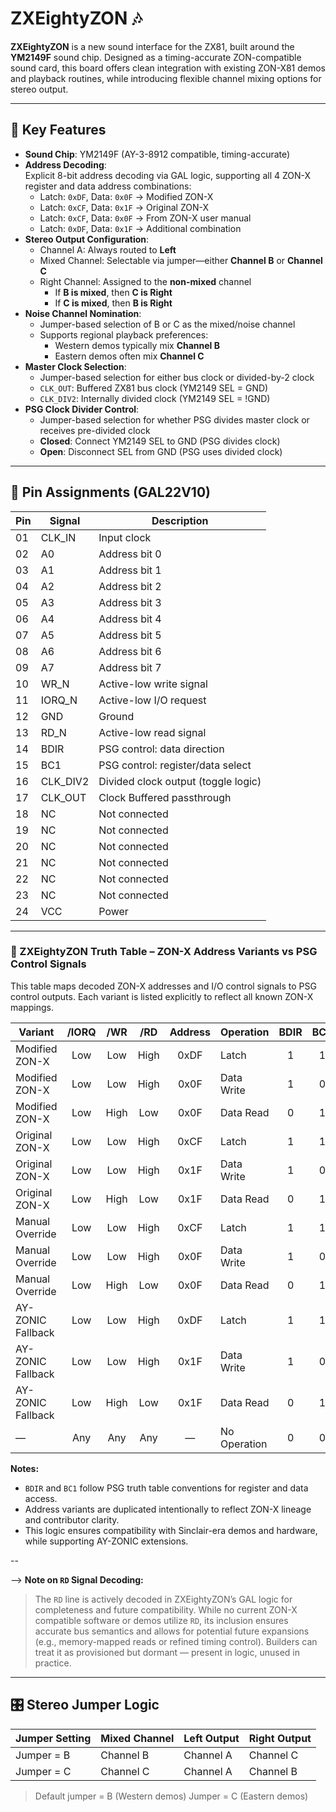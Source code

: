 # ZXEightyZON 🎶

**ZXEightyZON** is a new sound interface for the ZX81, built around the **YM2149F** sound chip. Designed as a timing-accurate ZON-compatible sound card, this board offers clean integration with existing ZON-X81 demos and playback routines, while introducing flexible channel mixing options for stereo output.

---

## 🔧 Key Features

- **Sound Chip**: YM2149F (AY-3-8912 compatible, timing-accurate)
- **Address Decoding**:  
  Explicit 8-bit address decoding via GAL logic, supporting all 4 ZON-X register and data address combinations:
  - Latch: `0xDF`, Data: `0x0F` → Modified ZON-X  
  - Latch: `0xCF`, Data: `0x1F` → Original ZON-X  
  - Latch: `0xCF`, Data: `0x0F` → From ZON-X user manual  
  - Latch: `0xDF`, Data: `0x1F` → Additional combination
- **Stereo Output Configuration**:
  - Channel A: Always routed to **Left**
  - Mixed Channel: Selectable via jumper—either **Channel B** or **Channel C**
  - Right Channel: Assigned to the **non-mixed** channel  
    - If **B is mixed**, then **C is Right**  
    - If **C is mixed**, then **B is Right**
- **Noise Channel Nomination**:
  - Jumper-based selection of B or C as the mixed/noise channel
  - Supports regional playback preferences:
    - Western demos typically mix **Channel B**
    - Eastern demos often mix **Channel C**
- **Master Clock Selection**:
  - Jumper-based selection for either bus clock or divided-by-2 clock
  - `CLK_OUT`: Buffered ZX81 bus clock (YM2149 SEL = GND)
  - `CLK_DIV2`: Internally divided clock (YM2149 SEL = !GND)
- **PSG Clock Divider Control**:
  - Jumper-based selection for whether PSG divides master clock or receives pre-divided clock
  - **Closed**: Connect YM2149 SEL to GND (PSG divides clock)
  - **Open**: Disconnect SEL from GND (PSG uses divided clock)

---

## 📌 Pin Assignments (GAL22V10)

| Pin | Signal     | Description                          |
|-----|------------|--------------------------------------|
| 01  | CLK_IN     | Input clock                          |
| 02  | A0         | Address bit 0                        |
| 03  | A1         | Address bit 1                        |
| 04  | A2         | Address bit 2                        |
| 05  | A3         | Address bit 3                        |
| 06  | A4         | Address bit 4                        |
| 07  | A5         | Address bit 5                        |
| 08  | A6         | Address bit 6                        |
| 09  | A7         | Address bit 7                        |
| 10  | WR_N       | Active-low write signal              |
| 11  | IORQ_N     | Active-low I/O request               |
| 12  | GND        | Ground                               |
| 13  | RD_N       | Active-low read signal               |
| 14  | BDIR       | PSG control: data direction          |
| 15  | BC1        | PSG control: register/data select    |
| 16  | CLK_DIV2   | Divided clock output (toggle logic)  |
| 17  | CLK_OUT    | Clock Buffered passthrough           |
| 18  | NC         | Not connected                        |
| 19  | NC         | Not connected                        |
| 20  | NC         | Not connected                        |
| 21  | NC         | Not connected                        |
| 22  | NC         | Not connected                        |
| 23  | NC         | Not connected                        |
| 24  | VCC        | Power                                |

---

### 🧮 ZXEightyZON Truth Table – ZON-X Address Variants vs PSG Control Signals

This table maps decoded ZON-X addresses and I/O control signals to PSG control outputs. Each variant is listed explicitly to reflect all known ZON-X mappings.

| Variant             | /IORQ | /WR  | /RD  | Address | Operation     | BDIR | BC1 |
|---------------------|:-----:|:----:|:----:|:-------:|:--------------|:----:|:---:|
| Modified ZON-X      | Low   | Low  | High | 0xDF    | Latch         | 1    | 1   |
| Modified ZON-X      | Low   | Low  | High | 0x0F    | Data Write    | 1    | 0   |
| Modified ZON-X      | Low   | High | Low  | 0x0F    | Data Read     | 0    | 1   |
| Original ZON-X      | Low   | Low  | High | 0xCF    | Latch         | 1    | 1   |
| Original ZON-X      | Low   | Low  | High | 0x1F    | Data Write    | 1    | 0   |
| Original ZON-X      | Low   | High | Low  | 0x1F    | Data Read     | 0    | 1   |
| Manual Override      | Low   | Low  | High | 0xCF    | Latch         | 1    | 1   |
| Manual Override      | Low   | Low  | High | 0x0F    | Data Write    | 1    | 0   |
| Manual Override      | Low   | High | Low  | 0x0F    | Data Read     | 0    | 1   |
| AY-ZONIC Fallback   | Low   | Low  | High | 0xDF    | Latch         | 1    | 1   |
| AY-ZONIC Fallback   | Low   | Low  | High | 0x1F    | Data Write    | 1    | 0   |
| AY-ZONIC Fallback   | Low   | High | Low  | 0x1F    | Data Read     | 0    | 1   |
| —                   | Any   | Any  | Any  | —       | No Operation  | 0    | 0   |

**Notes:**
- `BDIR` and `BC1` follow PSG truth table conventions for register and data access.
- Address variants are duplicated intentionally to reflect ZON-X lineage and contributor clarity.
- This logic ensures compatibility with Sinclair-era demos and hardware, while supporting AY-ZONIC extensions.

--

--> **Note on `RD` Signal Decoding:**  
> The `RD` line is actively decoded in ZXEightyZON’s GAL logic for completeness and future compatibility. While no current ZON-X compatible software or demos utilize `RD`, its inclusion ensures accurate bus semantics and allows for potential future expansions (e.g., memory-mapped reads or refined timing control). Builders can treat it as provisioned but dormant — present in logic, unused in practice.

---

## 🎛️ Stereo Jumper Logic

| Jumper Setting | Mixed Channel  | Left Output | Right Output |
|----------------|----------------|-------------|--------------|
| Jumper = B     | Channel B      | Channel A   | Channel C    |
| Jumper = C     | Channel C      | Channel A   | Channel B    |

> Default jumper = B (Western demos)
> Jumper = C (Eastern demos)

